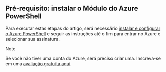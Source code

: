 ## <a name="prerequisite-install-the-azure-powershell-module"></a>Pré-requisito: instalar o Módulo do Azure PowerShell

Para executar estas etapas do artigo, será necessário [instalar e configurar o Azure PowerShell](/powershell/azureps-cmdlets-docs) e seguir as instruções até o fim para entrar no Azure e selecionar sua assinatura.

> [!NOTE]
> Se você não tiver uma conta do Azure, será preciso criar uma. Inscreva-se em uma [avaliação gratuita aqui](../articles/active-directory/sign-up-organization.md).


<!--HONumber=Dec16_HO1-->


